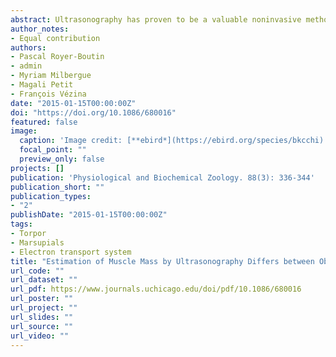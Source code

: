 ```yaml
---
abstract: Ultrasonography has proven to be a valuable noninvasive method of measure of muscle size in birds, but validation of its use in birds as small as black-capped chickadees (*Poecile atricapillus*; 11 g) is scarce. The effect of observers and life state (dead or alive) of models used for calibration on measurement quality is also poorly documented. Using 31 dead and 22 live chickadees, linear regressions between ultrasound and dissection measurements of pectoral and thigh muscles were fitted and compared between five different observers. R2 values varied greatly between observers and were generally weaker in live birds, ranging between 0.02 and 0.59, despite high repeatability of measurement. Using equations calculated from dead birds to estimate muscle mass of live birds yielded much higher measurement errors (9%–18%) than when using equations calculated from live birds (5%–8%). Our results suggest that with careful training and using only calibration from live birds, ultrasonography can be a useful but limited tool to estimate muscle size of birds as small as the black-capped chickadee.
author_notes:
- Equal contribution
authors:
- Pascal Royer-Boutin
- admin
- Myriam Milbergue
- Magali Petit
- François Vézina
date: "2015-01-15T00:00:00Z"
doi: "https://doi.org/10.1086/680016"
featured: false
image:
  caption: 'Image credit: [**ebird*](https://ebird.org/species/bkcchi)'
  focal_point: ""
  preview_only: false
projects: []
publication: 'Physiological and Biochemical Zoology. 88(3): 336-344'
publication_short: ""
publication_types:
- "2"
publishDate: "2015-01-15T00:00:00Z"
tags:
- Torpor
- Marsupials
- Electron transport system
title: "Estimation of Muscle Mass by Ultrasonography Differs between Observers and Life States of Models in Small Birds"
url_code: ""
url_dataset: ""
url_pdf: https://www.journals.uchicago.edu/doi/pdf/10.1086/680016
url_poster: ""
url_project: ""
url_slides: ""
url_source: ""
url_video: ""
---
```



